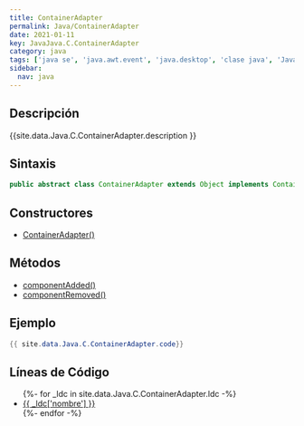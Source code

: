 ```yaml
---
title: ContainerAdapter
permalink: Java/ContainerAdapter
date: 2021-01-11
key: JavaJava.C.ContainerAdapter
category: java
tags: ['java se', 'java.awt.event', 'java.desktop', 'clase java', 'Java 1.1']
sidebar: 
  nav: java
---
```


## Descripción
{{site.data.Java.C.ContainerAdapter.description }}

## Sintaxis
~~~java
public abstract class ContainerAdapter extends Object implements ContainerListener
~~~

## Constructores
* [ContainerAdapter()](/Java/ContainerAdapter/ContainerAdapter/)

## Métodos
* [componentAdded()](/Java/ContainerAdapter/componentAdded)
* [componentRemoved()](/Java/ContainerAdapter/componentRemoved)

## Ejemplo
~~~java
{{ site.data.Java.C.ContainerAdapter.code}}
~~~

## Líneas de Código
<ul>
{%- for _ldc in site.data.Java.C.ContainerAdapter.ldc -%}
   <li>
       <a href="{{_ldc['url'] }}">{{ _ldc['nombre'] }}</a>
   </li>
{%- endfor -%}
</ul>
